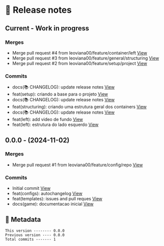 # 🎁 Release notes

## Current - Work in progress
### Merges
*  Merge pull request #4 from leoviana00/feature/container/left [View](https://github.com/leoviana00/yu-gi-oh-game-jokenpo/commits/8a691fac1d73df64b4480222d81df86bff23a333)
*  Merge pull request #3 from leoviana00/feature/general/structuring [View](https://github.com/leoviana00/yu-gi-oh-game-jokenpo/commits/eb4d66acabcb73bc0f49a2d7830887dc89998d47)
*  Merge pull request #2 from leoviana00/feature/setup/project [View](https://github.com/leoviana00/yu-gi-oh-game-jokenpo/commits/f47e649fe65188b3ab2dd103c23db2d2c84f1b37)
### Commits
*  docs(📚 CHANGELOG): update release notes [View](https://github.com/leoviana00/yu-gi-oh-game-jokenpo/commits/2760959347d7eeb600cacb6debdc6a140c09f416)
*  feat(setup): criando a base para o projeto [View](https://github.com/leoviana00/yu-gi-oh-game-jokenpo/commits/8d015c87eeb4e781641a616e77328c6be662ce3d)
*  docs(📚 CHANGELOG): update release notes [View](https://github.com/leoviana00/yu-gi-oh-game-jokenpo/commits/a2c8c8726faeea787ecd00a1db78e21bc86605bc)
*  feat(structuring): criando uma estrutura geral dos containers [View](https://github.com/leoviana00/yu-gi-oh-game-jokenpo/commits/c7abc1dfb02a252fc17e7e5c93cc345afb59c47f)
*  docs(📚 CHANGELOG): update release notes [View](https://github.com/leoviana00/yu-gi-oh-game-jokenpo/commits/92be45614811b11dc3d035e9f30a8933fca74434)
*  feat(left): add video de fundo [View](https://github.com/leoviana00/yu-gi-oh-game-jokenpo/commits/12e42efbfb2deb2a2b1bb203a4c9f98340d54c26)
*  feat(left): estrutura do lado esquerdo [View](https://github.com/leoviana00/yu-gi-oh-game-jokenpo/commits/3ee47ea9753e2af33f0d1997ca836613885df065)



## 0.0.0 - (2024-11-02)
### Merges
*  Merge pull request #1 from leoviana00/feature/config/repo [View](https://github.com/leoviana00/yu-gi-oh-game-jokenpo/commits/7f520b634dabc2ee8c034980828f8b23b7aa55c4)
### Commits
*  Initial commit [View](https://github.com/leoviana00/yu-gi-oh-game-jokenpo/commits/49cd618ed003781e49e046600d0cd9ac29f667bb)
*  feat(configs): autochangelog [View](https://github.com/leoviana00/yu-gi-oh-game-jokenpo/commits/ea79079a8241965c86361ae2f860f751e422f140)
*  feat(templates): issues and pull reques [View](https://github.com/leoviana00/yu-gi-oh-game-jokenpo/commits/c3f979b2f22abc8a7e7024b733a10e3db583ee2a)
*  docs(game): documentacao inicial [View](https://github.com/leoviana00/yu-gi-oh-game-jokenpo/commits/e2975c63ef5caade405d90854d1c4437357ae863)
## 📝 Metadata
```
This version -------- 0.0.0
Previous version ---- 0.0.0
Total commits ------- 1
```
